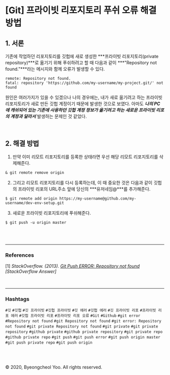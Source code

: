 # [Git] 프라이빗 리포지토리 푸쉬 오류 해결 방법

## 1. 서론

기존에 작업하던 리포지토리를 깃헙에 새로 생성한 ***프라이빗 리포지토리(private repository)***로 옮기기 위해 푸쉬하려고 할 때 다음과 같이 ***\"Repository not found.\"***라는 메시지와 함께 오류가 발생할 수 있다.

```
remote: Repository not found.
fatal: repository 'https://github.com/my-username/my-project.git/' not found
```

원인은 여러가지가 있을 수 있겠으나 나의 경우에는, 내가 새로 옮기려고 하는 프라이빗 리포지토리가 새로 만든 깃헙 계정이기 때문에 발생한 것으로 보였다. 아마도 ***나의 PC에 캐쉬되어 있는 기존에 사용하던 깃헙 계정 정보가 옮기려고 하는 새로운 프라이빗 리포의 계정과 달라서*** 발생하는 문제인 것 같았다.

<br/>

## 2. 해결 방법

1) 만약 이미 리모트 리포지토리를 등록한 상태라면 우선 해당 리모트 리포지토리를 삭제해준다.

```console
& git remote remove origin
```

2) 그리고 리모트 리포지토리를 다시 등록하는데, 이 때 중요한 것은 다음과 같이 깃헙의 프라이빗 리포의 URL주소 앞에 당신의 ***유저네임@***를 추가해준다.

```console
$ git remote add origin https://my-username@github.com/my-username/dev-env-setup.git
```

3) 새로운 프라이빗 리포지토리에 푸쉬해준다.

```console
$ git push -u origin master
```

<br/>

<br/>

---

### References

\[1\] *StackOverflow. (2013). [Git Push ERROR: Repository not found](https://stackoverflow.com/questions/10116373/git-push-error-repository-not-found) [StackOverflow Answer]*

<br/>

---

### Hashtags

`#깃` `#깃헙` `#깃 프라이빗` `#깃헙 프라이빗` `#깃 에러` `#깃헙 에러` `#깃 프라이빗 리포` `#프라이빗 리포 에러` `#깃헙 프라이빗 리포` `#프라이빗 리포 오류` `#Git` `#Github` `#git error` `#Repository not found` `#git Repository not found` `#git error: Repository not found` `#git private Repository not found` `#git private` `#git private repository` `#github private` `#github private repository` `#git private repo` `#github private repo` `#git push` `#git push error` `#git push origin master` `#git push private repo` `#git push origin`

<br/>

<br/>

© 2020, Byeongcheol Yoo. All rights reserved.
